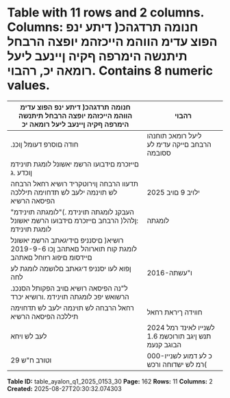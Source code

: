 # Table with 11 rows and 2 columns. Columns: חנומה תרדגהכ( דיתע ינפ הפוצ עדימ הווהמ הייכזהמ יופצה הרבחל תיתנשה הימרפה ףקיה ןיינעב ליעל רומאה יכ, רהבוי. Contains 8 numeric values.

| חנומה תרדגהכ( דיתע ינפ הפוצ עדימ הווהמ הייכזהמ יופצה הרבחל תיתנשה הימרפה ףקיה ןיינעב ליעל רומאה יכ | רהבוי |
|---|---|
| .חודה םוסרפ דעומל ןוכנ | ליעל רומאכ תוחנהו הרבחב םייקה עדימ לע ססובמה | )1968-ח"כשת | ךרע תוריינ קוחב |
| םייזכרמ םידבועו הרשמ יאשונל לומגת תוינידמ ןוכדע .ג |  |
| תדעוו הרבחה ןוירוטקריד רושיא רחאל הרבחה לש תוינמה ילעב לש תדחוימה תיללכה הפיסאה הרשיא | 2025 ילויב 9 םויב |
| העבקנ לומגתה תוינידמ .)"לומגתה תוינידמ" :ןלהל( הרבחב םייזכרמ םידבועו הרשמ יאשונל לומגת תוינידמ | לומגתה |
| רושיא( םיסנניפ םידיגאתב הרשמ יאשונל לומגת קוח תוארוהל םאתהב ןכו 2019-9-6 םיידסומ םיפוג רזוחל םאתהב |  |
| ןפוא לעו יסנניפ דיגאתב םלושמה לומגת לע לחה | 2016-ו"עשתה | גירח לומגת לשב סמ יכרצל האצוה תרתה -יאו תדחוימ |
| .ל"נה הפיסאה רושיא םויב הפקותל הסנכנ הרשואש יפכ לומגתה תוינידמ .ורושיא יכרד |  |
| רחאל הרבחה לש תוינמה ילעב לש תדחוימה תיללכה הפיסאה הרשיא | חווידה ךיראת רחאל | 2025 ילויב 9 םויב | ףסונב |
| לעב לש ויחא | לשנייו לאינד רמל 2024 תנש ןיגב תורוכשמ 1.6 הבוגב קנעמ | לומגתה תדעוו הרבחה ןוירוטקריד רושיא |
| וטורב ח"ש 29 | 000-כ לע דמוע לשנייו רמ לש ישדוחה ורכש( | חוטיב רושיווב בשחכ ודיקפת םע רשקב | הרבחב הטילשה |

**Table ID:** table_ayalon_q1_2025_0153_30
**Page:** 162
**Rows:** 11
**Columns:** 2
**Created:** 2025-08-27T20:30:32.074303
